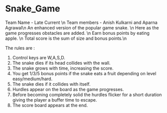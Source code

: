 # Snake_Game
Team Name - Late Current \n
Team members - Anish Kulkarni and Aparna Agrawal\n
An enhanced version of the popular game snake. \n
Here as the game progresses obstacles are added. \n
Earn bonus points by eating apple. \n
Total score is the sum of size and bonus points.\n

The rules are : 
1)	Control keys are W,A,S,D.
2)	The snake dies if its head collides with the wall.
3)	The snake grows with time, increasing the score.
4)	You get 1/3/5 bonus points if the snake eats a fruit depending on level easy/medium/hard.
5)	The snake dies if it collides with itself.
6)	Hurdles appear on the board as the game progresses.
7)	Before becoming completely solid the hurdles flicker for a short duration giving the player a buffer time to escape. 
8)	The score board appears at the end.
